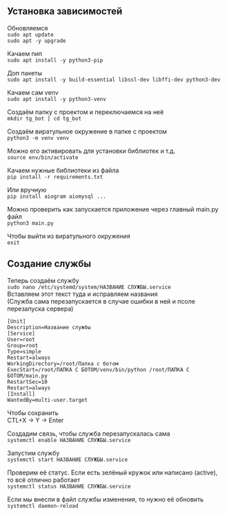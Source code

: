<H2>Установка зависимостей</H2>  

Обновляемся  
```sudo apt update```  
```sudo apt -y upgrade```  
  
Качаем пип  
```sudo apt install -y python3-pip```  
  
Доп пакеты   
```sudo apt install -y build-essential libssl-dev libffi-dev python3-dev```  
  
Качаем сам venv  
```sudo apt install -y python3-venv```  
  
Создаём папку с проектом и переключаемся на неё  
```mkdir tg_bot | cd tg_bot```

Создаём виратульное окружение в папке с проектом  
```python3 -m venv venv```
 
Можно его активировать для установки библиотек и т.д.  
```source env/bin/activate```

Качаем нужные библиотеки из файла  
```pip install -r requirements.txt```

Или вручную  
```pip install aiogram aiomysql ... ```

Можно проверить как запускается приложение через главный main.py файл  
```python3 main.py```

Чтобы выйти из виратульного окружения  
```exit```  
<H2>Создание службы</H2>

Теперь создаём службу  
```sudo nano /etc/systemd/system/НАЗВАНИЕ СЛУЖБЫ.service```  
Вставляем этот текст туда и исправляем названия  
(Служба сама перезапускается в случае ошибки в ней и псоле перезапуска сервера)  

```
[Unit]  
Description=Название службы  
[Service]  
User=root  
Group=root  
Type=simple  
Restart=always  
WorkingDirectory=/root/Папка с ботом  
ExecStart=/root/ПАПКА С БОТОМ/venv/bin/python /root/ПАПКА С БОТОМ/main.py  
RestartSec=10  
Restart=always  
[Install]  
WantedBy=multi-user.target
```
Чтобы сохранить  
CTL+X -> Y -> Enter  

Создадим связь, чтобы служба перезапускалась сама  
```systemctl enable НАЗВАНИЕ СЛУЖБЫ.service```  

Запустим службу   
```systemctl start НАЗВАНИЕ СЛУЖБЫ.service```  

Проверим её статус. Если есть зелёный кружок или написано (active), то всё отлично работает  
```systemctl status НАЗВАНИЕ СЛУЖБЫ.service```

Если мы внесли в файл службы изменения, то нужно её обновить  
```systemctl daemon-reload```

